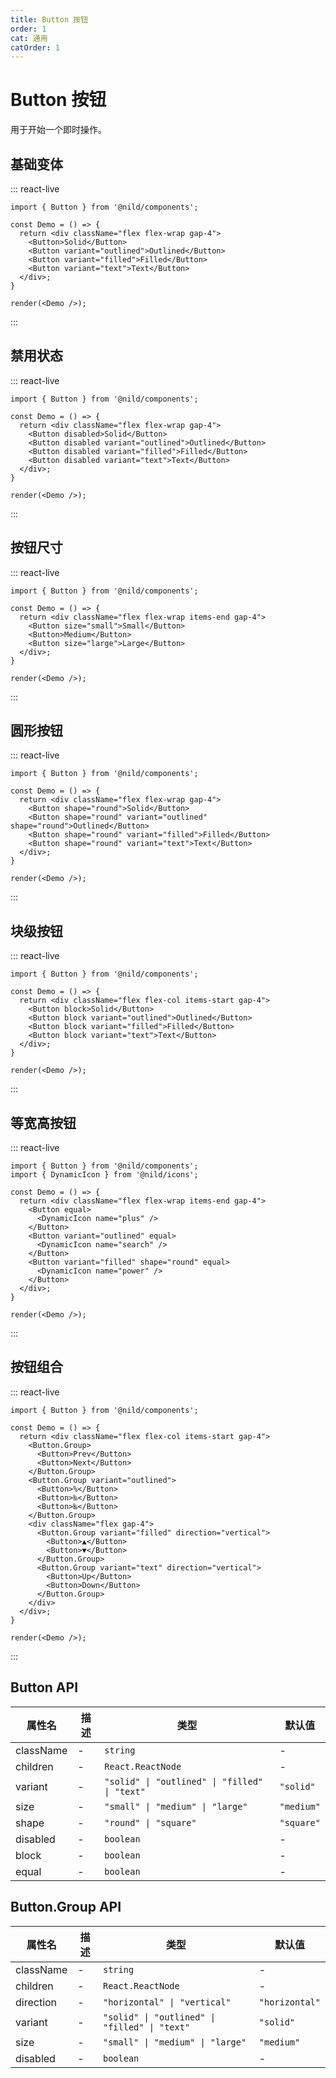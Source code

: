 ```yaml
---
title: Button 按钮
order: 1
cat: 通用
catOrder: 1
---
```


# Button 按钮

用于开始一个即时操作。

## 基础变体

::: react-live
```tsx
import { Button } from '@nild/components';

const Demo = () => {
  return <div className="flex flex-wrap gap-4">
    <Button>Solid</Button>
    <Button variant="outlined">Outlined</Button>
    <Button variant="filled">Filled</Button>
    <Button variant="text">Text</Button>
  </div>;
}

render(<Demo />);
```
:::

## 禁用状态

::: react-live
```tsx
import { Button } from '@nild/components';

const Demo = () => {
  return <div className="flex flex-wrap gap-4">
    <Button disabled>Solid</Button>
    <Button disabled variant="outlined">Outlined</Button>
    <Button disabled variant="filled">Filled</Button>
    <Button disabled variant="text">Text</Button>
  </div>;
}

render(<Demo />);
```
:::

## 按钮尺寸

::: react-live
```tsx
import { Button } from '@nild/components';

const Demo = () => {
  return <div className="flex flex-wrap items-end gap-4">
    <Button size="small">Small</Button>
    <Button>Medium</Button>
    <Button size="large">Large</Button>
  </div>;
}

render(<Demo />);
```
:::

## 圆形按钮

::: react-live
```tsx
import { Button } from '@nild/components';

const Demo = () => {
  return <div className="flex flex-wrap gap-4">
    <Button shape="round">Solid</Button>
    <Button shape="round" variant="outlined" shape="round">Outlined</Button>
    <Button shape="round" variant="filled">Filled</Button>
    <Button shape="round" variant="text">Text</Button>
  </div>;
}

render(<Demo />);
```
:::

## 块级按钮

::: react-live
```tsx
import { Button } from '@nild/components';

const Demo = () => {
  return <div className="flex flex-col items-start gap-4">
    <Button block>Solid</Button>
    <Button block variant="outlined">Outlined</Button>
    <Button block variant="filled">Filled</Button>
    <Button block variant="text">Text</Button>
  </div>;
}

render(<Demo />);
```
:::

## 等宽高按钮

::: react-live
```tsx
import { Button } from '@nild/components';
import { DynamicIcon } from '@nild/icons';

const Demo = () => {
  return <div className="flex flex-wrap items-end gap-4">
    <Button equal>
      <DynamicIcon name="plus" />
    </Button>
    <Button variant="outlined" equal>
      <DynamicIcon name="search" />
    </Button>
    <Button variant="filled" shape="round" equal>
      <DynamicIcon name="power" />
    </Button>
  </div>;
}

render(<Demo />);
```
:::

## 按钮组合

::: react-live
```tsx
import { Button } from '@nild/components';

const Demo = () => {
  return <div className="flex flex-col items-start gap-4">
    <Button.Group>
      <Button>Prev</Button>
      <Button>Next</Button>
    </Button.Group>
    <Button.Group variant="outlined">
      <Button>%</Button>
      <Button>‰</Button>
      <Button>‱</Button>
    </Button.Group>
    <div className="flex gap-4">
      <Button.Group variant="filled" direction="vertical">
        <Button>▲</Button>
        <Button>▼</Button>
      </Button.Group>
      <Button.Group variant="text" direction="vertical">
        <Button>Up</Button>
        <Button>Down</Button>
      </Button.Group>
    </div>
  </div>;
}

render(<Demo />);
```
:::

## Button API

| 属性名 | 描述 | 类型 | 默认值 |
| --- | --- | --- | --- |
| className | - | `string` | - |
| children | - | `React.ReactNode` | - |
| variant | - | `"solid" \| "outlined" \| "filled" \| "text"` | `"solid"` |
| size | - | `"small" \| "medium" \| "large"` | `"medium"` |
| shape | - | `"round" \| "square"` | `"square"` |
| disabled | - | `boolean` | - |
| block | - | `boolean` | - |
| equal | - | `boolean` | - |

## Button.Group API

| 属性名 | 描述 | 类型 | 默认值 |
| --- | --- | --- | --- |
| className | - | `string` | - |
| children | - | `React.ReactNode` | - |
| direction | - | `"horizontal" \| "vertical"` | `"horizontal"` |
| variant | - | `"solid" \| "outlined" \| "filled" \| "text"` | `"solid"` |
| size | - | `"small" \| "medium" \| "large"` | `"medium"` |
| disabled | - | `boolean` | - |
